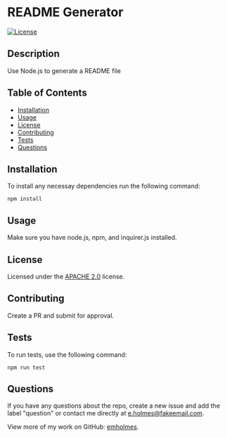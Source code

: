  
  # README Generator 

  [![License](https://img.shields.io/badge/License-Apache%202.0-blue.svg)](https://opensource.org/licenses/Apache-2.0)

  ## Description
  Use Node.js to generate a README file

  ## Table of Contents
  * [Installation](#installation)
  * [Usage](#usage)
  * [License](#license)
  * [Contributing](#contributing)
  * [Tests](#tests)
  * [Questions](#questions)
  
  ## Installation
  To install any necessay dependencies run the following command: 

    npm install

  ## Usage
  Make sure you have node.js, npm, and inquirer.js installed.

  ## License 
 Licensed under the [APACHE 2.0](https://opensource.org/licenses/Apache-2.0) license. 

  ## Contributing
  Create a PR and submit for approval.

  ## Tests
  To run tests, use the following command: 
  
    npm run test

  ## Questions
  If you have any questions about the repo, create a new issue and add the label "question" or contact me directly at [e.holmes@fakeemail.com](mailto:e.holmes@fakeemail.com). 
  
  View more of my work on GitHub: [emholmes](https://github.com/emholmes).
  